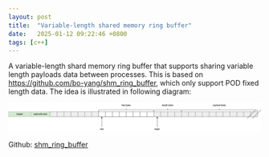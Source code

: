 ```yaml
---
layout: post
title:  "Variable-length shared memory ring buffer"
date:   2025-01-12 09:22:46 +0800
tags: [c++]
---
```


A variable-length shard memory ring buffer that supports sharing variable length payloads data between processes. This is based on https://github.com/bo-yang/shm_ring_buffer, which only support POD fixed length data. The idea is illustrated in following diagram:


![alt text](/assets/images/var-length-ring-buffer.png)


Github: [shm_ring_buffer](https://github.com/shan-weiqiang/shm_ring_buffer)
